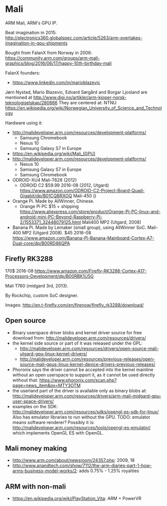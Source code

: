 # Mali

ARM Mali, ARM's GPU IP.

Beat imagination in 2015: <http://electronics360.globalspec.com/article/5263/arm-overtakes-imagination-in-gpu-shipments>

Bought from FalanX from Norway in 2006: <https://community.arm.com/groups/arm-mali-graphics/blog/2016/06/17/happy-10th-birthday-mali>

FalanX founders:

- https://www.linkedin.com/in/marioblazevic

Jørn Nystad, Mario Blazevic, Edvard Sørgård and Borgar Ljosland are mentioned at http://www.digi.no/artikler/arm-kjoper-norsk-teknologiselskap/280866 They are centered at: NTNU https://en.wikipedia.org/wiki/Norwegian_University_of_Science_and_Technology

Hardware using it:

- <http://malideveloper.arm.com/resources/development-platforms/>
    - Samsung Chromebook
    - Nexus 10
    - Samsung Galaxy S7 in Europe
-   <https://en.wikipedia.org/wiki/Mali_(GPU)>
-   <http://malideveloper.arm.com/resources/development-platforms/>
    - Nexus 10
    - Samsung Galaxy S7 in Europe
    - Samsung Chromebook
-   ODROID-XU4 Mali-T628 (2012)
    - ODROID C2 \$59.99 2016-08 (2012, Utgard) <https://www.amazon.com/ODROID-C2-Project-Board-Quad-Gigabit/dp/B01CQBRXOQ> Mali-450 () 
-   Orange Pi. Made by AllWinner, Chinese.
    - Orange Pi PC \$15 + shipping <https://www.aliexpress.com/store/product/Orange-Pi-PC-linux-and-android-mini-PC-Beyond-Raspberry-Pi-2/1553371_32448079125.html> Mali400 MP2 (Utgard, 2008)
-   Banana Pi. Made by Lemaker (small group), using AllWinner SoC. Mali-400 MP2 (Utgard 2008). \$45 2016-08 <https://www.amazon.com/Banana-Pi-Banana-Mainboard-Cortex-A7-Dual-core/dp/B00RD86QPA>

## Firefly RK3288

170\$ 2016-08 <https://www.amazon.com/Firefly-RK3288-Cortex-A17-Processors-Development/dp/B00RBK1U5G>

Mali T760 (midgard 3rd, 2013).

By Rockchip, custom SoC designer.

Images: <http://en.t-firefly.com/en/firenow/firefly_rk3288/download/>

## Open source

-   Binary userspace driver blobs and kernel driver source for free download from: <http://malideveloper.arm.com/resources/drivers/>
-   the kernel side source or part of it was released under the GPL:
    - http://malideveloper.arm.com/resources/drivers/open-source-mali-utgard-gpu-linux-kernel-drivers/
    - http://malideveloper.arm.com/resources/previous-releases/open-source-mali-gpus-linux-kernel-device-drivers-previous-releases/
-   Phoronix says the driver cannot be accepted into the kernel mainline without an open userspace to support it, as it cannot be used directly without that: https://www.phoronix.com/scan.php?page=news_item&px=MTY3OTM
-   the userland part of the driver is available only as binary blobs at: http://malideveloper.arm.com/resources/drivers/arm-mali-midgard-gpu-user-space-drivers/
-   examples on the SDK: <http://malideveloper.arm.com/resources/sdks/opengl-es-sdk-for-linux/> Also has emulator libraries to run without the GPU. TODO: emulator means software renderer? Possibly it is: <http://malideveloper.arm.com/resources/tools/opengl-es-emulator/> which implements OpenGL ES with OpenGL.

## Mali money making

- <http://www.arm.com/about/newsroom/24357.php>: 2009, 18
- <http://www.anandtech.com/show/7112/the-arm-diaries-part-1-how-arms-business-model-works/2>: adds 0.75% - 1.25% royalties

## ARM with non-mali

- <https://en.wikipedia.org/wiki/PlayStation_Vita>: ARM + PowerVR
